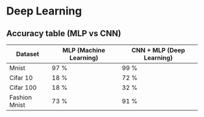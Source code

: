 # Deep Learning

## Accuracy table (MLP vs CNN)

Dataset | MLP (Machine Learning) | CNN + MLP (Deep Learning) 
--- | --- | --- 
Mnist | 97 % | 99 % 
Cifar 10 | 18 % | 72 %
Cifar 100 | 18 % | 32 %
Fashion Mnist | 73 % | 91 %